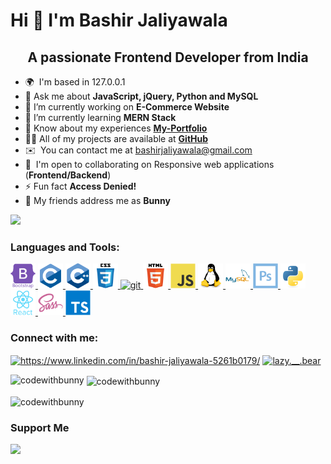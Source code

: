 Hi 👋 I'm **Bashir Jaliyawala**
==================================

<h2 align="center">A passionate <b>Frontend Developer</b> from India</h3>
</hr>


* 🌍  I'm based in 127.0.0.1
* 💬  Ask me about **JavaScript, jQuery, Python and MySQL**
* 🔭  I’m currently working on **E-Commerce Website**
* 🌱  I’m currently learning **MERN Stack**
* 📄  Know about my experiences [**My-Portfolio**](https://codewithbunny.000webhostapp.com/)
* 👨‍💻  All of my projects are available at [**GitHub**](https://github.com/codewithbunny?tab=repositories)
* ✉️  You can contact me at [bashirjaliyawala@gmail.com](mailto:bashirjaliyawala@gmail.com)
* 🤝  I'm open to collaborating on Responsive web applications (**Frontend/Backend**)
* ⚡  Fun fact **Access Denied!**
* 🐰  My friends address me as <b>Bunny</b>

<a href="https://www.github.com/codewithbunny" target="_blank" rel="noreferrer"><img
src="https://img.shields.io/github/followers/codewithbunny?logo=github&style=for-the-badge&color=0891b2&labelColor=1c1917" /></a>

<h3 align="left">Languages and Tools:</h3>
<p align="left"> <a href="https://getbootstrap.com" target="_blank" rel="noreferrer"> <img src="https://raw.githubusercontent.com/devicons/devicon/master/icons/bootstrap/bootstrap-plain-wordmark.svg" alt="bootstrap" width="40" height="40"/> </a> <a href="https://www.cprogramming.com/" target="_blank" rel="noreferrer"> <img src="https://raw.githubusercontent.com/devicons/devicon/master/icons/c/c-original.svg" alt="c" width="40" height="40"/> </a> <a href="https://www.w3schools.com/cpp/" target="_blank" rel="noreferrer"> <img src="https://raw.githubusercontent.com/devicons/devicon/master/icons/cplusplus/cplusplus-original.svg" alt="cplusplus" width="40" height="40"/> </a> <a href="https://www.w3schools.com/css/" target="_blank" rel="noreferrer"> <img src="https://raw.githubusercontent.com/devicons/devicon/master/icons/css3/css3-original-wordmark.svg" alt="css3" width="40" height="40"/> </a> <a href="https://git-scm.com/" target="_blank" rel="noreferrer"> <img src="https://www.vectorlogo.zone/logos/git-scm/git-scm-icon.svg" alt="git" width="40" height="40"/> </a> <a href="https://www.w3.org/html/" target="_blank" rel="noreferrer"> <img src="https://raw.githubusercontent.com/devicons/devicon/master/icons/html5/html5-original-wordmark.svg" alt="html5" width="40" height="40"/> </a> <a href="https://developer.mozilla.org/en-US/docs/Web/JavaScript" target="_blank" rel="noreferrer"> <img src="https://raw.githubusercontent.com/devicons/devicon/master/icons/javascript/javascript-original.svg" alt="javascript" width="40" height="40"/> </a> <a href="https://www.linux.org/" target="_blank" rel="noreferrer"> <img src="https://raw.githubusercontent.com/devicons/devicon/master/icons/linux/linux-original.svg" alt="linux" width="40" height="40"/> </a> <a href="https://www.mysql.com/" target="_blank" rel="noreferrer"> <img src="https://raw.githubusercontent.com/devicons/devicon/master/icons/mysql/mysql-original-wordmark.svg" alt="mysql" width="40" height="40"/> </a> <a href="https://www.photoshop.com/en" target="_blank" rel="noreferrer"> <img src="https://raw.githubusercontent.com/devicons/devicon/master/icons/photoshop/photoshop-line.svg" alt="photoshop" width="40" height="40"/> </a> <a href="https://www.python.org" target="_blank" rel="noreferrer"> <img src="https://raw.githubusercontent.com/devicons/devicon/master/icons/python/python-original.svg" alt="python" width="40" height="40"/> </a> <a href="https://reactjs.org/" target="_blank" rel="noreferrer"> <img src="https://raw.githubusercontent.com/devicons/devicon/master/icons/react/react-original-wordmark.svg" alt="react" width="40" height="40"/> </a> <a href="https://sass-lang.com" target="_blank" rel="noreferrer"> <img src="https://raw.githubusercontent.com/devicons/devicon/master/icons/sass/sass-original.svg" alt="sass" width="40" height="40"/> </a> <a href="https://www.typescriptlang.org/" target="_blank" rel="noreferrer"> <img src="https://raw.githubusercontent.com/devicons/devicon/master/icons/typescript/typescript-original.svg" alt="typescript" width="40" height="40"/> </a> </p>

<h3 align="left">Connect with me:</h3>
<p align="left">
<a href="https://linkedin.com/in/bashir-jaliyawala-5261b0179/" target="blank"><img align="center" src="https://raw.githubusercontent.com/rahuldkjain/github-profile-readme-generator/master/src/images/icons/Social/linked-in-alt.svg" alt="https://www.linkedin.com/in/bashir-jaliyawala-5261b0179/" height="30" width="40" /></a>
<a href="https://instagram.com/lazy.__.bear" target="blank"><img align="center" src="https://raw.githubusercontent.com/rahuldkjain/github-profile-readme-generator/master/src/images/icons/Social/instagram.svg" alt="lazy.__.bear" height="30" width="40" /></a>
</p>

<p><img align="left" src="https://github-readme-stats.vercel.app/api/top-langs?username=codewithbunny&show_icons=true&locale=en&layout=compact" alt="codewithbunny" /></p>

<p>&nbsp;<img align="center" src="https://github-readme-stats.vercel.app/api?username=codewithbunny&show_icons=true&locale=en" alt="codewithbunny" /></p>

<p><img align="center" src="https://github-readme-streak-stats.herokuapp.com/?user=codewithbunny&" alt="codewithbunny" /></p>

### Support Me

<a href="https://www.buymeacoffee.com/mr.bunny"><img src="https://cdn.buymeacoffee.com/buttons/v2/default-yellow.png" width="200" /></a>
